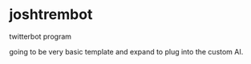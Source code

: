 # joshtrembot
twitterbot program


going to be very basic template and expand to plug into the custom AI.
